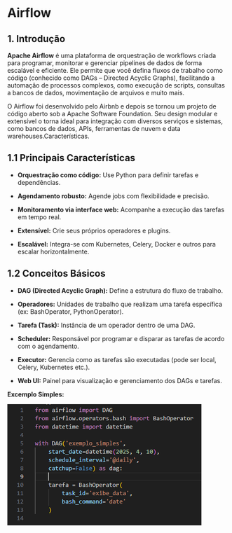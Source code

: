 # Airflow

## 1. Introdução

**Apache Airflow** é uma plataforma de orquestração de workflows criada para programar, monitorar e gerenciar pipelines de dados de forma escalável e eficiente. Ele permite que você defina fluxos de trabalho como código (conhecido como DAGs – Directed Acyclic Graphs), facilitando a automação de processos complexos, como execução de scripts, consultas a bancos de dados, movimentação de arquivos e muito mais.

O Airflow foi desenvolvido pelo Airbnb e depois se tornou um projeto de código aberto sob a Apache Software Foundation. Seu design modular e extensível o torna ideal para integração com diversos serviços e sistemas, como bancos de dados, APIs, ferramentas de nuvem e data warehouses.Características.

## 1.1 Principais Características
- **Orquestração como código:** Use Python para definir tarefas e dependências.

- **Agendamento robusto:** Agende jobs com flexibilidade e precisão.

- **Monitoramento via interface web:** Acompanhe a execução das tarefas em tempo real.

- **Extensível:** Crie seus próprios operadores e plugins.

- **Escalável:** Integra-se com Kubernetes, Celery, Docker e outros para escalar horizontalmente.

## 1.2 Conceitos Básicos
- **DAG (Directed Acyclic Graph):** Define a estrutura do fluxo de trabalho.

- **Operadores:** Unidades de trabalho que realizam uma tarefa específica (ex: BashOperator, PythonOperator).

- **Tarefa (Task):** Instância de um operador dentro de uma DAG.

- **Scheduler:** Responsável por programar e disparar as tarefas de acordo com o agendamento.

- **Executor:** Gerencia como as tarefas são executadas (pode ser local, Celery, Kubernetes etc.).

- **Web UI:** Painel para visualização e gerenciamento dos DAGs e tarefas.

**Excemplo Simples:**

![Código simples](img/codigo_simples.png)

